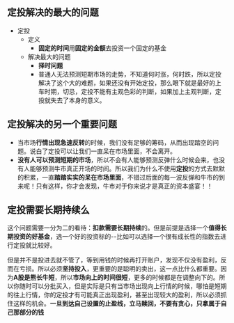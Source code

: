 ## 定投解决的最大的问题

+ 定投
  + 定义
    + **固定的时间**用**固定的金额**去投资一个固定的基金
  + 解决最大的问题
    + **择时问题**
    + 普通人无法预测短期市场的走势，不知道何时涨，何时跌，所以定投解决了这个大的难题，如果还没有开始定投，那么眼下就是最好的上车时期，切忌，定投不能有主观色彩的判断，如果加上主观判断，定投就失去了本身的意义。

## 定投解决的另一个重要问题

+ 当市场**行情出现急速反转**的时候，我们没有足够的筹码，从而出现踏空的问题。说白了定投可以让我们一直呆在市场里面，不会离开。
+ **没有人可以预测短期的市场**，所以不会有人能够预测反弹什么时候会来，也没有人能够预测牛市真正开场的时间。所以我们为什么不使用**定投**的方式去默默的积累，一直**踏踏实实的呆在市场里面**，不错过后面的每一波反弹和牛市的到来呢！只有这样，你才会发现，牛市对于你来说才是真正的资本盛宴！！

## 定投需要长期持续么

这个问题需要一分为二的看待：**扣款需要长期持续**的。但是前提是选择一个**值得长期投资的好基金**，选一个好的投资标的--比如可以选择一个很有成长性的指数去进行定投就比较好。

但是并不是投进去就不管了，等到用钱的时候再打开账户，发现不仅没有盈利，反而在亏损。所以必须**坚持投入**，更重要的是聪明的卖出，这一点比什么都重要。因为**A股是熊长牛短**，所以**市场向上的时间很短**，更多的时候都是在调整向下的。所以你随时可以分批买入，但是实际是只有当市场出现向上行情的时候，哪怕是短期的往上行情，你的定投才有可能真正出现盈利，甚至出现较大的盈利，所以必须抓住这样的机会。**一旦到达自己设置的止盈线，立马赎回，不要有贪心，只拿属于自己那部分的钱**




